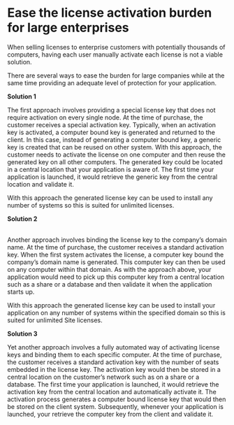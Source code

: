 # Ease the license activation burden for large enterprises

When selling licenses to enterprise customers with potentially thousands of computers, having each user manually activate each license is not a viable solution.

There are several ways to ease the burden for large companies while at the same time providing an adequate level of protection for your application.

**Solution 1**

The first approach involves providing a special license key that does not require activation on every single node. At the time of purchase, the customer receives a special activation key. Typically, when an activation key is activated, a computer bound key is generated and returned to the client. In this case, instead of generating a computer bound key, a generic key is created that can be reused on other system. With this approach, the customer needs to activate the license on one computer and then reuse the generated key on all other computers. The generated key could be located in a central location that your application is aware of. The first time your application is launched, it would retrieve the generic key from the central location and validate it.

With this approach the generated license key can be used to install any number of systems so this is suited for unlimited licenses.

&#x20;

**Solution 2**

\
Another approach involves binding the license key to the company’s domain name. At the time of purchase, the customer receives a standard activation key. When the first system activates the license, a computer key bound the company’s domain name is generated. This computer key can then be used on any computer within that domain. As with the approach above, your application would need to pick up this computer key from a central location such as a share or a database and then validate it when the application starts up.

With this approach the generated license key can be used to install your application on any number of systems within the specified domain so this is suited for unlimited Site licenses.

**Solution 3**

Yet another approach involves a fully automated way of activating license keys and binding them to each specific computer. At the time of purchase, the customer receives a standard activation key with the number of seats embedded in the license key. The activation key would then be stored in a central location on the customer’s network such as on a share or a database. The first time your application is launched, it would retrieve the activation key from the central location and automatically activate it. The activation process generates a computer bound license key that would then be stored on the client system. Subsequently, whenever your application is launched, your retrieve the computer key from the client and validate it.
